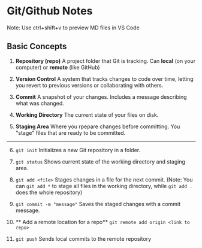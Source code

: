 # Git/Github Notes

Note: Use ctrl+shift+v to preview MD files in VS Code

## Basic Concepts

1. **Repository (repo)**
   A project folder that Git is tracking. Can **local** (on your computer) or **remote** (like GitHub)

2. **Version Control**
   A system that tracks changes to code over time, letting you revert to previous versions or collaborating with others.

3. **Commit**
   A snapshot of your changes. Includes a message describing what was changed.

4. **Working Directory**
   The current state of your files on disk.

5. **Staging Area**
   Where you rpepare changes before committing. You "stage" files that are ready to be committed.

---

6. `git init`
   Initializes a new Git repository in a folder.

7. `git status`
   Shows current state of the working directory and staging area.

8. `git add <file>`
   Stages changes in a file for the next commit. (Note: You can `git add *` to stage all files in the working directory, while `git add .` does the whole repository)

9. `git commit -m "message"`
   Saves the staged changes with a commit message.

10. ** Add a remote location for a repo**
    `git remote add origin <link to repo>`

11. `git push`
    Sends local commits to the remote repository
